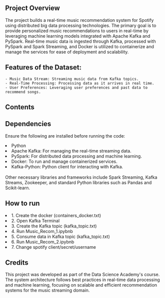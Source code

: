 
## Project Overview
The project builds a real-time music recommendation system for Spotify using distributed big data processing technologies. The primary goal is to provide personalized music recommendations to users in real-time by leveraging machine learning models integrated with Apache Kafka and PySpark. Real-time music data is ingested through Kafka, processed with PySpark and Spark Streaming, and Docker is utilized to containerize and manage the services for ease of deployment and scalability.

## Features of the Dataset:
    - Music Data Stream: Streaming music data from Kafka topics.
    - Real-Time Processing: Processing data as it arrives in real time.
    - User Preferences: Leveraging user preferences and past data to recommend songs.


## Contents


## Dependencies
Ensure the following are installed before running the code:

<li>Python
<li>Apache Kafka: For managing the real-time streaming data.
<li>PySpark: For distributed data processing and machine learning.
<li>Docker: To run and manage containerized services.
<li>Kafka-Python: Python client for interacting with Kafka.
<br>
<br>
Other necessary libraries and frameworks include Spark Streaming, Kafka Streams, Zookeeper, and standard Python libraries such as Pandas and Scikit-learn.

## How to run

<li> 1. Create the docker (containers_docker.txt)
<li> 2. Open Kafka Terminal
<li> 3. Create the Kafka topic (kafka_topic.txt)
<li> 4. Run Music_Recom_1.ipybnb
<li> 5. Consume data in Kafka topic (kafka_topic.txt)
<li> 6. Run Music_Recom_2.ipybnb
<li> 7. Change spotify client/secret/username

## Credits
This project was developed as part of the Data Science Academy's course. The system architecture follows best practices in real-time data processing and machine learning, focusing on scalable and efficient recommendation systems for the music streaming domain.